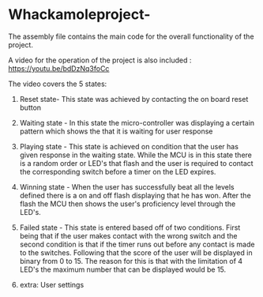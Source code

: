 # Whackamoleproject- 

The assembly file contains the main code for the overall functionality of the project. 

A video for the operation of the project is also included : https://youtu.be/bdDzNq3foCc 

The video covers the 5 states: 

1) Reset state- This state was achieved by contacting the on board reset button
2) Waiting state - In this state the micro-controller was displaying a certain pattern which shows the that it is waiting for user response
3) Playing state - This state is achieved on condition that the user has given response in the waiting state. While the MCU is in this state there is a random order or LED's that flash and the user is required to contact the corresponding switch before a timer on the LED expires.
4) Winning state - When the user has successfully beat all the levels defined there is a on and off flash displaying that he has won. After the flash the MCU then shows the user's proficiency level through the LED's.
5) Failed state - This state is entered based off of two conditions. First being that if the user makes contact with the wrong switch and the second condition is that if the timer runs out before any contact is made to the switches. Following that the score of the user will be displayed in binary from 0 to 15. The reason for this is that with the limitation of 4 LED's the maximum number that can be displayed would be 15.

6) extra: User settings
